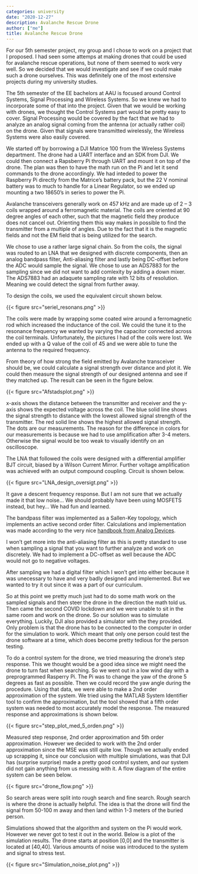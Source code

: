 ```yaml
---
categories: university
date: "2020-12-27"
description: Avalanche Rescue Drone
author: ["me"]
title: Avalanche Rescue Drone
---
```


For our 5th semester project, my group and I chose to work on a project that I proposed. I had seen some attemps at making drones that could be used for avalanche rescue operations, but none of them seemed to work very well. So we decided that we would investigate and see if we could make such a drone ourselves. This was definitely one of the most extensive projects during my university studies.

The 5th semester of the EE bachelors at AAU is focused around Control Systems, Signal Processing and Wireless Systems. So we knew we had to incorporate some of that into the project. Given that we would be working with drones, we thought the Control Systems part would be pretty easy to cover. Signal Processing would be covered by the fact that we had to analyze an analog signal coming from the antenna (or actually rather coil) on the drone. Given that signals were transmitted wirelessly, the Wireless Systems were also easily covered.

We started off by borrowing a DJI Matrice 100 from the Wireless Systems department. The drone had a UART interface and an SDK from DJI. We could then connect a Rapsberry Pi through UART and mount it on top of the drone. The plan was then to have the math run on the Pi and let it send commands to the drone accordingly. We had inteded to power the Raspberry Pi directly from the Matrice’s battery pack, but the 22 V nominal battery was to much to handle for a Linear Regulator, so we ended up mounting a two 18650’s in series to power the Pi.

Avalanche transceivers generally work on 457 kHz and are made up of 2 – 3 coils wrapped around a ferromagnetic material. The coils are oriented at 90 degree angles of each other, such that the magnetic field they produce does not cancel out. Orienting them this way makes in possible to find the transmitter from a multiple of angles. Due to the fact that it is the magnetic fields and not the EM field that is being utilized for the search.

We chose to use a rather large signal chain. So from the coils, the signal was routed to an LNA that we designed with discrete components, then an analog bandpass filter, Anti-aliasing filter and lastly being DC-offset before the ADC would sample the signal. We chose to use an ADS7883 for the sampling since we did not want to add comlexity by adding a down mixer. The ADS7883 had an adaquete sampling rate with 12 bits of resolution. Meaning we could detect the signal from further away.

To design the coils, we used the equivalent circuit shown below.

{{< figure src="seriel_resonans.png" >}}

The coils were made by wrapping some coated wire around a ferromagnetic rod which increased the inductance of the coil. We could the tune it to the resonance frequency we wanted by varying the capacitor connected across the coil terminals. Unfortunately, the pictures I had of the coils were lost. We ended up with a Q value of the coil of 45 and we were able to tune the antenna to the required frequency.

From theory of how strong the field emitted by Avalanche transceiver should be, we could calculate a signal strength over distance and plot it. We could then measure the signal strength of our designed antenna and see if they matched up. The result can be seen in the figure below.

{{< figure src="Afstadsplot.png" >}}

x-axis shows the distance between the transmitter and receiver and the y-axis shows the expected voltage across the coil.
The blue solid line shows the signal strength to distance with the lowest allowed signal strength of the transmitter. The red solid line shows the highest allowed signal strength. The dots are our measurements. The reason for the difference in colors for our measurements is because we had to use amplification after 3-4 meters. Otherwise the signal would be too weak to visually identify on an oscilloscope.

The LNA that followed the coils were designed with a differential amplifier BJT circuit, biased by a Wilson Current Mirror. Further voltage amplification was achieved with an output compound coupling. Circuit is shown below.

{{< figure src="LNA_design_oversigt.png" >}}

It gave a descent frequency response. But I am not sure that we actually made it that low noise… We should probably have been using MOSFETS instead, but hey… We had fun and learned.

The bandpass filter was implemented as a Sallen-Key topology, which implements an active second order filter. Calculations and implementation was made according to the very nice [handbook from Analog Devices](<https://www.analog.com/media/en/training-seminars/design-handbooks/Basic-Linear-Design/Chapter8.pdf? fbclid=IwAR0Dex1RccXly5lKh_jKvWUySV0ouwJgtTJv3xNLcxjBjuMLkIUCUeHTny4>).

I won’t get more into the anti-aliasing filter as this is pretty standard to use when sampling a signal that you want to further analyze and work on discretely. We had to implement a DC-offset as well because the ADC would not go to negative voltages.

After sampling we had a digital filter which I won’t get into either because it was unecessary to have and very badly designed and implemented. But we wanted to try it out since it was a part of our curriculum.

So at this point we pretty much just had to do some math work on the sampled signals and then steer the drone in the direction the math told us. Then came the second COVID lockdown and we were unable to sit in the same room and work on the drone. So our solution was to simulate everything. Luckily, DJI also provided a simulator with the they provided. Only problem is that the drone has to be connected to the computer in order for the simulation to work. Which meant that only one person could test the drone software at a time, which does become pretty tedious for the person testing.

To do a control system for the drone, we tried measuring the drone’s step response. This we thought would be a good idea since we might need the drone to turn fast when searching. So we went out in a low wind day with a preprogrammed Rasperry Pi. The Pi was to change the yaw of the drone 5 degrees as fast as possible. Then we could record the yaw angle during the procedure. Using that data, we were able to make a 2nd order approximation of the system. We tried using the MATLAB System Identifier tool to confirm the approximation, but the tool showed that a fifth order system was needed to most accurately model the response. The measured response and approximations is shown below.

{{< figure src="step_plot_med_5_orden.png" >}}

Measured step response, 2nd order approximation and 5th order approximation. However we decided to work with the 2nd order approximation since the MSE was still quite low. Though we actually ended up scrapping it, since our conclusion with multiple simulations, was that DJI has (surprise surprise) made a pretty good control system, and our system did not gain anything from us messing with it. A flow diagram of the entire system can be seen below.

{{< figure src="drone_flow.png" >}}

So search areas were split into rough search and fine search. Rough search is where the drone is actually helpful. The idea is that the drone will find the signal from 50-100 m away and then land within 1-3 meters of the buried person.

Simulations showed that the algorithm and system on the Pi would work. However we never got to test it out in the world. Below is a plot of the simulation results. The drone starts at position \[0,0\] and the transmitter is located at \[40,40\]. Various amounts of noise was introduced to the system and signal to stress test.

{{< figure src="Simulation_noise_plot.png" >}}
